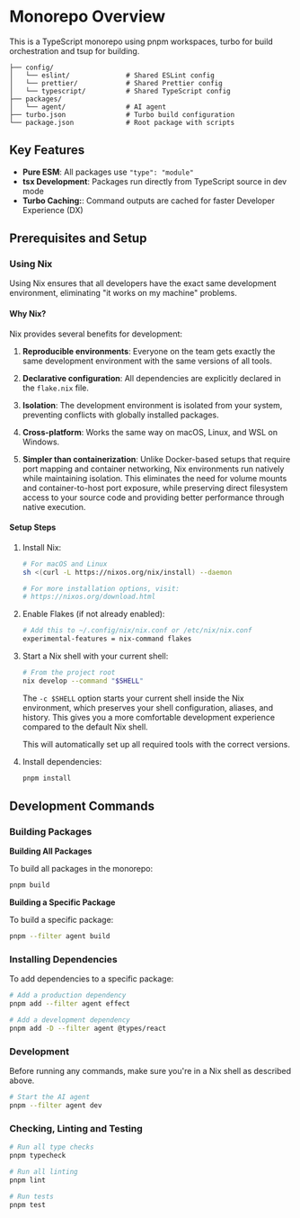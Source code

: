 # Monorepo Overview

This is a TypeScript monorepo using pnpm workspaces, turbo for build orchestration and tsup for building.

```
├── config/
│   └── eslint/              # Shared ESLint config
│   └── prettier/            # Shared Prettier config 
│   └── typescript/          # Shared TypeScript config
├── packages/
│   └── agent/               # AI agent
├── turbo.json               # Turbo build configuration
└── package.json             # Root package with scripts
```

## Key Features

- **Pure ESM**: All packages use `"type": "module"`
- **tsx Development**: Packages run directly from TypeScript source in dev mode
- **Turbo Caching:**: Command outputs are cached for faster Developer Experience (DX)

## Prerequisites and Setup

### Using Nix

Using Nix ensures that all developers have the exact same development environment, eliminating "it works on my machine" problems.

#### Why Nix?

Nix provides several benefits for development:

1. **Reproducible environments**: Everyone on the team gets exactly the same development environment with the same versions of all tools.

2. **Declarative configuration**: All dependencies are explicitly declared in the `flake.nix` file.

3. **Isolation**: The development environment is isolated from your system, preventing conflicts with globally installed packages.

4. **Cross-platform**: Works the same way on macOS, Linux, and WSL on Windows.

5. **Simpler than containerization**: Unlike Docker-based setups that require port mapping and container networking, Nix environments run natively while maintaining isolation. This eliminates the need for volume mounts and container-to-host port exposure, while preserving direct filesystem access to your source code and providing better performance through native execution.

#### Setup Steps

1. Install Nix:

   ```bash
   # For macOS and Linux
   sh <(curl -L https://nixos.org/nix/install) --daemon

   # For more installation options, visit:
   # https://nixos.org/download.html
   ```

2. Enable Flakes (if not already enabled):

   ```bash
   # Add this to ~/.config/nix/nix.conf or /etc/nix/nix.conf
   experimental-features = nix-command flakes
   ```

3. Start a Nix shell with your current shell:

   ```bash
   # From the project root
   nix develop --command "$SHELL"
   ```

   The `-c $SHELL` option starts your current shell inside the Nix environment, which preserves your shell configuration, aliases, and history. This gives you a more comfortable development experience compared to the default Nix shell.

   This will automatically set up all required tools with the correct versions.

4. Install dependencies:

   ```bash
   pnpm install
   ```

## Development Commands

### Building Packages

**Building All Packages**

To build all packages in the monorepo:

```sh
pnpm build
```

**Building a Specific Package**

To build a specific package:

```sh
pnpm --filter agent build
```

### Installing Dependencies

To add dependencies to a specific package:

```sh
# Add a production dependency
pnpm add --filter agent effect

# Add a development dependency
pnpm add -D --filter agent @types/react
```

### Development

Before running any commands, make sure you're in a Nix shell as described above.

```bash
# Start the AI agent
pnpm --filter agent dev
```

### Checking, Linting and Testing

```sh
# Run all type checks
pnpm typecheck

# Run all linting
pnpm lint

# Run tests
pnpm test
```